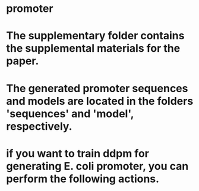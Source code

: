 # promoter
# The supplementary folder contains the supplemental materials for the paper.
# The generated promoter sequences and models are located in the folders 'sequences' and 'model', respectively.
# if you want to train ddpm for generating E. coli promoter, you can perform the following actions.
